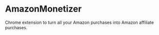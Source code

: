 # AmazonMonetizer
Chrome extension to turn all your Amazon purchases into Amazon affiliate purchases.
